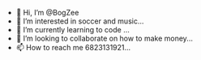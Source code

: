 - 👋 Hi, I’m @BogZee
- 👀 I’m interested in soccer and music...
- 🌱 I’m currently learning to code ...
- 💞️ I’m looking to collaborate on how to make money...
- 📫 How to reach me 6823131921...

<!---
BogZee/BogZee is a ✨ special ✨ repository because its `README.md` (this file) appears on your GitHub profile.
You can click the Preview link to take a look at your changes.
--->
